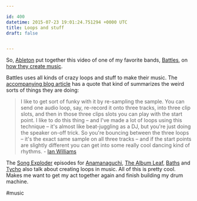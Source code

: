 ```yaml
---

id: 400
datetime: 2015-07-23 19:01:24.751294 +0000 UTC
title: Loops and stuff
draft: false


---
```


So, [Ableton](https://en.wikipedia.org/wiki/Ableton) put together this video of one of my favorite bands, [Battles](https://en.wikipedia.org/wiki/Battles_%28band%29), on [how they create music](https://youtu.be/jS5ltxihivA).

Battles uses all kinds of crazy loops and stuff to make their music. The [accompanying blog article](https://www.ableton.com/en/blog/battles-art-of-repetition/) has a quote that kind of summarizes the weird sorts of things they are doing:

 > I like to get sort of funky with it by re-sampling the sample. You can send one audio loop, say, re-record it onto three tracks, into three clip slots, and then in those three clips slots you can play with the start point. I like to do this thing – and I've made a lot of loops using this technique – it's almost like beat-juggling as a DJ, but you're just doing the speaker on-off trick. So you're bouncing between the three loops – it's the exact same sample on all three tracks – and if the start points are slightly different you can get into some really cool dancing kind of rhythms. - [Ian Williams](https://en.wikipedia.org/wiki/Ian_Williams_%28musician%29)

The [Song Exploder](http://songexploder.net/) episodes for [Anamanaguchi](http://songexploder.net/anamanaguchi), [The Album Leaf](http://songexploder.net/the-album-leaf), [Baths](http://songexploder.net/baths) and [Tycho](http://songexploder.net/tycho) also talk about creating loops in music. All of this is pretty cool. Makes me want to get my act together again and finish building my drum machine.

#music
